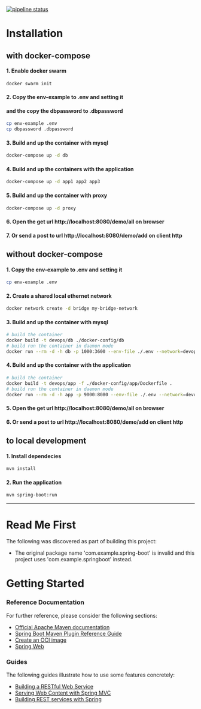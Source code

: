 [![pipeline status](https://gitlab.com/leonardovff/sprint-boot-devops/badges/main/pipeline.svg)](https://gitlab.com/leonardovff/sprint-boot-devops/-/commits/main)

# Installation
## with docker-compose 

#### 1. Enable docker swarm
```bash
docker swarm init
```

#### 2. Copy the env-example to .env and setting it 
#### and the copy the dbpassword to .dbpassword
```bash
cp env-example .env
cp dbpassword .dbpassword
```

#### 3. Build and up the container with mysql
```bash
docker-compose up -d db
```
#### 4. Build and up the containers with the application
```bash
docker-compose up -d app1 app2 app3
```

#### 5. Build and up the container with proxy
```bash
docker-compose up -d proxy
```
#### 6. Open the get url http://localhost:8080/demo/all on browser
#### 7. Or send a post to url http://localhost:8080/demo/add on client http

## without docker-compose 


#### 1. Copy the env-example to .env and setting it
```bash
cp env-example .env
```

#### 2. Create a shared local ethernet network
```bash
docker network create -d bridge my-bridge-network 
```

#### 3. Build and up the container with mysql
```bash
# build the container
docker build -t devops/db ./docker-config/db
# build run the container in daemon mode
docker run --rm -d -h db -p 1000:3600 --env-file ./.env --network=devops-network devops/db
```

#### 4. Build and up the container with the application
```bash
# build the container
docker build -t devops/app -f ./docker-config/app/Dockerfile .
# build run the container in daemon mode
docker run --rm -d -h app -p 9000:8080 --env-file ./.env --network=devops-network devops/app 
```

#### 5. Open the get url http://localhost:8080/demo/all on browser
#### 6. Or send a post to url http://localhost:8080/demo/add on client http

## to local development

#### 1. Install dependecies
```bash
mvn install
```
#### 2. Run the application
```bash
mvn spring-boot:run
```

---------------
# Read Me First
The following was discovered as part of building this project:

* The original package name 'com.example.spring-boot' is invalid and this project uses 'com.example.springboot' instead.

# Getting Started

### Reference Documentation
For further reference, please consider the following sections:

* [Official Apache Maven documentation](https://maven.apache.org/guides/index.html)
* [Spring Boot Maven Plugin Reference Guide](https://docs.spring.io/spring-boot/docs/2.4.5/maven-plugin/reference/html/)
* [Create an OCI image](https://docs.spring.io/spring-boot/docs/2.4.5/maven-plugin/reference/html/#build-image)
* [Spring Web](https://docs.spring.io/spring-boot/docs/2.4.5/reference/htmlsingle/#boot-features-developing-web-applications)

### Guides
The following guides illustrate how to use some features concretely:

* [Building a RESTful Web Service](https://spring.io/guides/gs/rest-service/)
* [Serving Web Content with Spring MVC](https://spring.io/guides/gs/serving-web-content/)
* [Building REST services with Spring](https://spring.io/guides/tutorials/bookmarks/)

